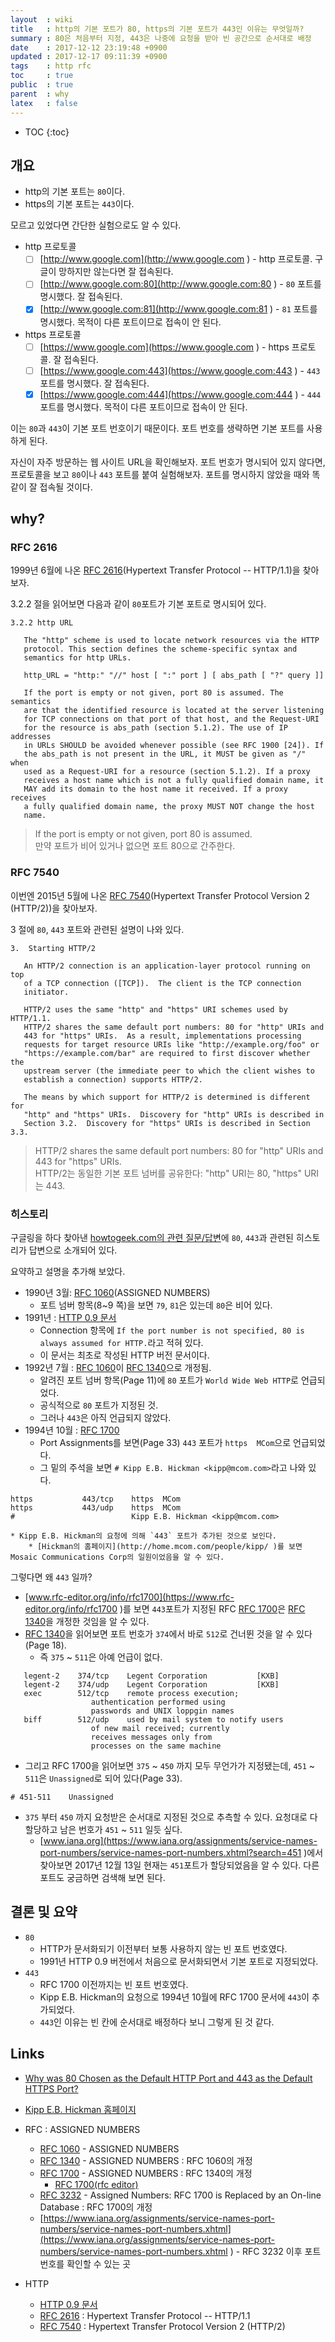 ```yaml
---
layout  : wiki
title   : http의 기본 포트가 80, https의 기본 포트가 443인 이유는 무엇일까?
summary : 80은 처음부터 지정, 443은 나중에 요청을 받아 빈 공간으로 순서대로 배정
date    : 2017-12-12 23:19:48 +0900
updated : 2017-12-17 09:11:39 +0900
tags    : http rfc
toc     : true
public  : true
parent  : why
latex   : false
---
```

* TOC
{:toc}

## 개요

* http의 기본 포트는 `80`이다.
* https의 기본 포트는 `443`이다.

모르고 있었다면 간단한 실험으로도 알 수 있다.

* http 프로토콜
    * [ ] [http://www.google.com](http://www.google.com ) - http 프로토콜. 구글이 망하지만 않는다면 잘 접속된다.
    * [ ] [http://www.google.com:80](http://www.google.com:80 ) - `80` 포트를 명시했다. 잘 접속된다.
    * [X] [http://www.google.com:81](http://www.google.com:81 ) - `81` 포트를 명시했다. 목적이 다른 포트이므로 접속이 안 된다.
* https 프로토콜
    * [ ] [https://www.google.com](https://www.google.com ) - https 프로토콜. 잘 접속된다.
    * [ ] [https://www.google.com:443](https://www.google.com:443 ) - `443` 포트를 명시했다. 잘 접속된다.
    * [X] [https://www.google.com:444](https://www.google.com:444 ) - `444` 포트를 명시했다. 목적이 다른 포트이므로 접속이 안 된다.

이는 `80`과 `443`이 기본 포트 번호이기 때문이다. 포트 번호를 생략하면 기본 포트를 사용하게 된다.

자신이 자주 방문하는 웹 사이트 URL을 확인해보자.
포트 번호가 명시되어 있지 않다면, 프로토콜을 보고 `80`이나 `443` 포트를 붙여 실험해보자.
포트를 명시하지 않았을 때와 똑같이 잘 접속될 것이다.

## why?

### RFC 2616

1999년 6월에 나온 [RFC 2616](http://www.rfc-editor.org/rfc/rfc2616.txt )(Hypertext Transfer Protocol -- HTTP/1.1)을 찾아보자.

3.2.2 절을 읽어보면 다음과 같이 `80`포트가 기본 포트로 명시되어 있다.

```
3.2.2 http URL

   The "http" scheme is used to locate network resources via the HTTP
   protocol. This section defines the scheme-specific syntax and
   semantics for http URLs.

   http_URL = "http:" "//" host [ ":" port ] [ abs_path [ "?" query ]]

   If the port is empty or not given, port 80 is assumed. The semantics
   are that the identified resource is located at the server listening
   for TCP connections on that port of that host, and the Request-URI
   for the resource is abs_path (section 5.1.2). The use of IP addresses
   in URLs SHOULD be avoided whenever possible (see RFC 1900 [24]). If
   the abs_path is not present in the URL, it MUST be given as "/" when
   used as a Request-URI for a resource (section 5.1.2). If a proxy
   receives a host name which is not a fully qualified domain name, it
   MAY add its domain to the host name it received. If a proxy receives
   a fully qualified domain name, the proxy MUST NOT change the host
   name.
```

> If the port is empty or not given, port 80 is assumed.  
만약 포트가 비어 있거나 없으면 포트 80으로 간주한다.

### RFC 7540

이번엔 2015년 5월에 나온 [RFC 7540](https://tools.ietf.org/html/rfc7540 )(Hypertext Transfer Protocol Version 2 (HTTP/2))을 찾아보자.

3 절에 `80`, `443` 포트와 관련된 설명이 나와 있다.

```
3.  Starting HTTP/2

   An HTTP/2 connection is an application-layer protocol running on top
   of a TCP connection ([TCP]).  The client is the TCP connection
   initiator.

   HTTP/2 uses the same "http" and "https" URI schemes used by HTTP/1.1.
   HTTP/2 shares the same default port numbers: 80 for "http" URIs and
   443 for "https" URIs.  As a result, implementations processing
   requests for target resource URIs like "http://example.org/foo" or
   "https://example.com/bar" are required to first discover whether the
   upstream server (the immediate peer to which the client wishes to
   establish a connection) supports HTTP/2.

   The means by which support for HTTP/2 is determined is different for
   "http" and "https" URIs.  Discovery for "http" URIs is described in
   Section 3.2.  Discovery for "https" URIs is described in Section 3.3.
```

> HTTP/2 shares the same default port numbers: 80 for "http" URIs and 443 for "https" URIs.  
HTTP/2는 동일한 기본 포트 넘버를 공유한다: "http" URI는 80, "https" URI는 443.

### 히스토리

구글링을 하다 찾아낸 [howtogeek.com의 관련 질문/답변](https://www.howtogeek.com/233383/why-was-80-chosen-as-the-default-http-port-and-443-as-the-default-https-port/ )에 `80`, `443`과 관련된 히스토리가 답변으로 소개되어 있다.

요약하고 설명을 추가해 보았다.

* 1990년 3월: [RFC 1060](https://tools.ietf.org/html/rfc1060 )(ASSIGNED NUMBERS)
    * 포트 넘버 항목(8~9 쪽)을 보면 `79`, `81`은 있는데 `80`은 비어 있다.
* 1991년 : [HTTP 0.9 문서](https://www.w3.org/Protocols/HTTP/AsImplemented.html )
    * Connection 항목에 `If the port number is not specified, 80 is always assumed for HTTP.`라고 적혀 있다.
    * 이 문서는 최초로 작성된 HTTP 버전 문서이다.
* 1992년 7월 : [RFC 1060](ttps://tools.ietf.org/html/rfc1060 )이 [RFC 1340](https://tools.ietf.org/html/rfc1340 )으로 개정됨.
    * 알려진 포트 넘버 항목(Page 11)에 `80` 포트가 `World Wide Web HTTP`로 언급되었다.
    * 공식적으로 `80` 포트가 지정된 것.
    * 그러나 `443`은 아직 언급되지 않았다.
* 1994년 10월 : [RFC 1700](https://tools.ietf.org/html/rfc1700 )
    * Port Assignments를 보면(Page 33) `443` 포트가 `https  MCom`으로 언급되었다.
    * 그 밑의 주석을 보면 `# Kipp E.B. Hickman <kipp@mcom.com>`라고 나와 있다.
```
https           443/tcp    https  MCom
https           443/udp    https  MCom
#                          Kipp E.B. Hickman <kipp@mcom.com>
```
    * Kipp E.B. Hickman의 요청에 의해 `443` 포트가 추가된 것으로 보인다.
        * [Hickman의 홈페이지](http://home.mcom.com/people/kipp/ )를 보면 Mosaic Communications Corp의 일원이었음을 알 수 있다.

그렇다면 왜 `443` 일까?

* [www.rfc-editor.org/info/rfc1700](https://www.rfc-editor.org/info/rfc1700 )를 보면 `443`포트가 지정된 RFC [RFC 1700](https://tools.ietf.org/html/rfc1700 )은 [RFC 1340](https://www.rfc-editor.org/rfc/rfc1340.txt )을 개정한 것임을 알 수 있다.
* [RFC 1340](https://www.rfc-editor.org/rfc/rfc1340.txt )을 읽어보면 포트 번호가 `374`에서 바로 `512`로 건너뛴 것을 알 수 있다(Page 18).
    * 즉 `375` ~ `511`은 아예 언급이 없다.
```
   legent-2	   374/tcp    Legent Corporation		   [KXB]
   legent-2	   374/udp    Legent Corporation		   [KXB]
   exec		   512/tcp    remote process execution;
			      authentication performed using
			      passwords	and UNIX loppgin names
   biff		   512/udp    used by mail system to notify users
			      of new mail received; currently
			      receives messages	only from
			      processes	on the same machine
```
* 그리고 RFC 1700을 읽어보면 `375` ~ `450` 까지 모두 무언가가 지정됐는데, `451` ~ `511`은 `Unassigned`로 되어 있다(Page 33).
```
# 451-511    Unassigned
```
* `375` 부터 `450` 까지 요청받은 순서대로 지정된 것으로 추측할 수 있다. 요청대로 다 할당하고 남은 번호가 `451` ~ `511` 일듯 싶다.
    * [www.iana.org](https://www.iana.org/assignments/service-names-port-numbers/service-names-port-numbers.xhtml?search=451 )에서 찾아보면 2017년 12월 13일 현재는 `451`포트가 할당되었음을 알 수 있다. 다른 포트도 궁금하면 검색해 보면 된다.

## 결론 및 요약

* `80`
    * HTTP가 문서화되기 이전부터 보통 사용하지 않는 빈 포트 번호였다.
    * 1991년 HTTP 0.9 버전에서 처음으로 문서화되면서 기본 포트로 지정되었다.
* `443`
    * RFC 1700 이전까지는 빈 포트 번호였다.
    * Kipp E.B. Hickman의 요청으로 1994년 10월에 RFC 1700 문서에 `443`이 추가되었다.
    * `443`인 이유는 빈 칸에 순서대로 배정하다 보니 그렇게 된 것 같다.

## Links

* [Why was 80 Chosen as the Default HTTP Port and 443 as the Default HTTPS Port?](https://www.howtogeek.com/233383/why-was-80-chosen-as-the-default-http-port-and-443-as-the-default-https-port/ )
* [Kipp E.B. Hickman 홈페이지](http://home.mcom.com/people/kipp/ )

* RFC : ASSIGNED NUMBERS
    * [RFC 1060](https://tools.ietf.org/html/rfc1060 ) - ASSIGNED NUMBERS
    * [RFC 1340](https://tools.ietf.org/html/rfc1340 ) - ASSIGNED NUMBERS : RFC 1060의 개정
    * [RFC 1700](https://tools.ietf.org/html/rfc1700 ) - ASSIGNED NUMBERS : RFC 1340의 개정
        * [RFC 1700(rfc editor)](https://www.rfc-editor.org/info/rfc1700 )
    * [RFC 3232](https://www.rfc-editor.org/rfc/rfc3232.txt ) - Assigned Numbers: RFC 1700 is Replaced by an On-line Database : RFC 1700의 개정
    * [https://www.iana.org/assignments/service-names-port-numbers/service-names-port-numbers.xhtml](https://www.iana.org/assignments/service-names-port-numbers/service-names-port-numbers.xhtml ) - RFC 3232 이후 포트 번호를 확인할 수 있는 곳
* HTTP
    * [HTTP 0.9 문서](https://www.w3.org/Protocols/HTTP/AsImplemented.html )
    * [RFC 2616](http://www.rfc-editor.org/rfc/rfc2616.txt ) : Hypertext Transfer Protocol -- HTTP/1.1
    * [RFC 7540](https://tools.ietf.org/html/rfc7540 ) : Hypertext Transfer Protocol Version 2 (HTTP/2)

